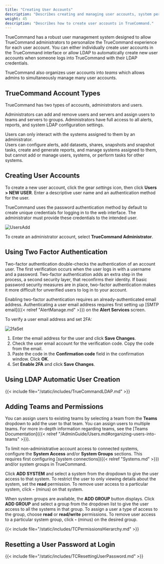 ```yaml
---
title: "Creating User Accounts"
description: "Describes creating and managing user accounts, system permissions, and user two-factor authentication in TrueCommand."
weight: 45
description: "Describes how to create user accounts in TrueCommand."
---
```


TrueCommand has a robust user management system designed to allow TrueCommand administrators to personalize the TrueCommand experience for each user account.
You can either individually create user accounts in the TrueCommand interface or allow LDAP to automatically create new user accounts when someone logs into TrueCommand with their LDAP credentials.

TrueCommand also organizes user accounts into *teams* which allows admins to simultaneously manage many user accounts.

## TrueCommand Account Types

TrueCommand has two types of accounts, administrators and users.

Administrators can add and remove users and servers and assign users to teams and servers to groups.
Administrators have full access to all alerts, reports, and system LDAP configuration settings.

Users can only interact with the systems assigned to them by an administrator.  
Users can configure alerts, add datasets, shares, snapshots and snapshot tasks, create and generate reports, and manage systems assigned to them, but cannot add or manage users, systems, or perform tasks for other systems.

## Creating User Accounts

To create a new user account, click the gear <i class="material-icons" aria-hidden="true" title="Settings">settings</i> icon, then click **Users > NEW USER**.
Enter a descriptive user name and an authentication method for the user.

TrueCommand uses the password authentication method by default to create unique credentials for logging in to the web interface.
The administrator must provide these credentials to the intended user.

![UsersAdd](/images/TrueCommand/Users/UsersNewUser.png "Adding a new user")

To create an administrator account, select **TrueCommand Administrator**.

## Using Two Factor Authentication

Two-factor authentication double-checks the authentication of an account user.
The first verification occurs when the user logs in with a username and a password.
Two-factor authentication adds an extra step in the process, a second security layer, that reconfirms their identity.
If basic password security measures are in place, two-factor authentication makes it more difficult for unverified users to log in to your account.

Enabling two-factor authentication requires an already-authenticated email address.
Authenticating a user email address requires first setting up [SMTP email]({{< relref "AlertManage.md" >}}) on the **Alert Services** screen.

To verify a user email address and set 2FA:

![2faSet](/images/TrueCommand/Users/2fa_setup.png "Setting Two Factor Authentication")

1. Enter the email address for the user and click **Save Changes**.
2. Check the user email account for the verification code. Copy the code from the email.
3. Paste the code in the **Confirmation code** field in the confirmation window. Click **OK**.
4. Set **Enable 2FA** and click **Save Changes**.

## Using LDAP Automatic User Creation

{{< include file="/static/includes/TrueCommandLDAP.md" >}}

## Adding Teams and Permissions

You can assign users to existing teams by selecting a team from the **Teams** dropdown to add the user to that team.
You can assign users to multiple teams.
For more in-depth information regarding teams, see the [Teams Documentation]({{< relref "/AdminGuide/Users.md#organizing-users-into-teams" >}}).

To limit non-administrative account access to connected systems, configure the **System Access** and/or **System Groups** sections.
This requires first configuring [system connections]({{< relref "Systems.md" >}}) and/or system groups in TrueCommand.

Click **ADD SYSTEM** and select a system from the dropdown to give the user access to that system.
To restrict the user to only viewing details about the system, set the **read** permission.
To remove user access to a particular system, click **-** (minus) on that system.

When system groups are available, the **ADD GROUP** button displays.
Click **ADD GROUP** and select a group from the dropdown list to give the user access to all the systems in that group.
To assign a user a type of access to the group, choose **read** or **read/write** permissions.
To remove user access to a particular system group, click **-** (minus) on the desired group.

{{< include file="/static/includes/TCPermissionsHierarchy.md" >}}

## Resetting a User Password at Login

{{< include file="/static/includes/TCResettingUserPassword.md" >}}
